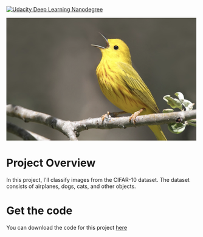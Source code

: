 [![Udacity Deep Learning Nanodegree](http://tugan0329.bitbucket.io/imgs/github/dlnd.svg)](https://www.udacity.com/course/deep-learning-nanodegree-foundation--nd101)

![header img](readme.png)

# Project Overview
In this project, I'll classify images from the CIFAR-10 dataset. 
The dataset consists of airplanes, dogs, cats, and other objects. 

# Get the code
You can download the code for this project [here](https://tugan0329.bitbucket.io/downloads/udacity/dl/cifar-10-image-classification.zip)